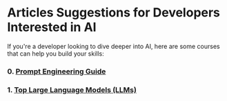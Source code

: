 # Articles Suggestions for Developers Interested in AI

If you're a developer looking to dive deeper into AI, here are some courses that can help you build your skills:

### 0. [Prompt Engineering Guide](https://learnprompting.org/docs/introduction)
### 1. [Top Large Language Models (LLMs)](https://vectara.com/blog/top-large-language-models-llms-gpt-4-llama-gato-bloom-and-when-to-choose-one-over-the-other/)
